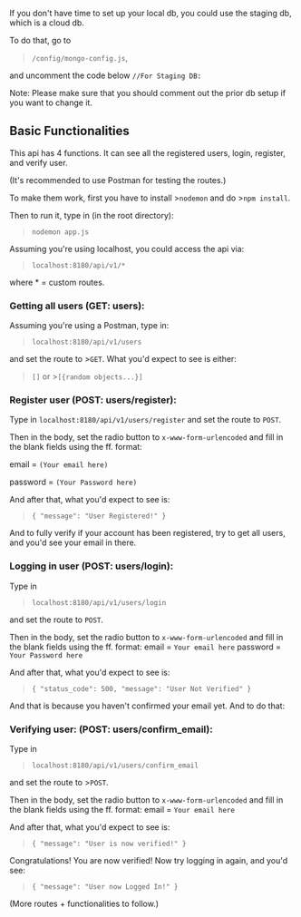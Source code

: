 If you don't have time to set up your local db, you could use the staging db, which is a cloud db.

To do that, go to

> `/config/mongo-config.js`,

and uncomment the code below `//For Staging DB:`

Note: Please make sure that you should comment out the prior db setup if you want to change it.

## Basic Functionalities

This api has 4 functions. It can see all the registered users, login, register, and verify user.

(It's recommended to use Postman for testing the routes.)

To make them work, first you have to install >`nodemon` and do >`npm install`.

Then to run it, type in (in the root directory):

>`nodemon app.js`

Assuming you're using localhost, you could access the api via:

>`localhost:8180/api/v1/*`

where * = custom routes.

### Getting all users (GET: users):

Assuming you're using a Postman, type in:

> `localhost:8180/api/v1/users`

and set the route to >`GET`. What you'd expect to see is either:

>`[]` or >`[{random objects...}]`

### Register user (POST: users/register):

Type in `localhost:8180/api/v1/users/register` and set the route to `POST`.

Then in the body, set the radio button to `x-www-form-urlencoded` and fill in the blank fields using the ff. format:

email = `(Your email here)`

password = `(Your Password here)`


And after that, what you'd expect to see is:

> `
{
  "message": "User Registered!"
}
`

And to fully verify if your account has been registered, try to get all users, and you'd see your email in there.

### Logging in user (POST: users/login):

Type in

> `localhost:8180/api/v1/users/login`

and set the route to `POST`.

Then in the body, set the radio button to `x-www-form-urlencoded` and fill in the blank fields using the ff. format:
email = `Your email here`
password = `Your Password here`

And after that, what you'd expect to see is:
>`
{
  "status_code": 500,
  "message": "User Not Verified"
}
`

And that is because you haven't confirmed your email yet. And to do that:

### Verifying user: (POST: users/confirm_email):

Type in

>`localhost:8180/api/v1/users/confirm_email`

and set the route to >`POST`.

Then in the body, set the radio button to `x-www-form-urlencoded` and fill in the blank fields using the ff. format:
email = `Your email here`

And after that, what you'd expect to see is:
> `
{
  "message": "User is now verified!"
}
`

Congratulations! You are now verified! Now try logging in again, and you'd see:

> `
{
  "message": "User now Logged In!"
}
`

(More routes + functionalities to follow.)
